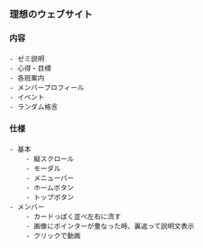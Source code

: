 ### 理想のウェブサイト
#### 内容
    - ゼミ説明
    - 心得・目標
    - 各班案内
    - メンバープロフィール
    - イベント
    - ランダム格言
#### 仕様
    - 基本
        - 縦スクロール
        - モーダル
        - メニューバー
        - ホームボタン
        - トップボタン
    - メンバー
        - カードっぽく並べ左右に流す
        - 画像にポインターが重なった時、裏返って説明文表示
        - クリックで動画
